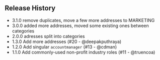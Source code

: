 ## Release History

- 3.1.0 remove duplicates, move a few more addresses to MARKETING
- 3.0.0 added more addresses, moved some existing ones between categories
- 2.0.0 adresses split into categories
- 1.3.0 Add more addresses (#20 - @deepakputhraya)
- 1.2.0 Add singular `accountmanager` (#13 - @cdman)
- 1.1.0 Add commonly-used non-profit industry roles (#11 - @truencoa)
